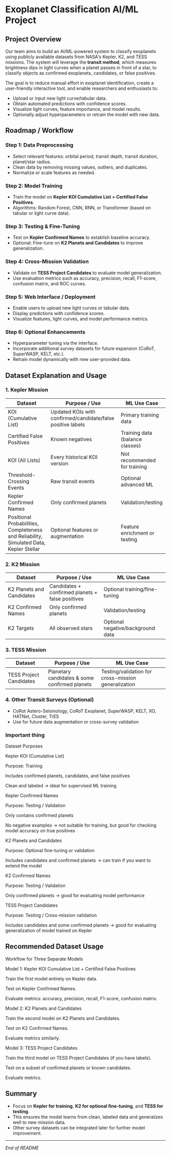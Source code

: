 # Exoplanet Classification AI/ML Project

## Project Overview

Our team aims to build an AI/ML-powered system to classify exoplanets using publicly available datasets from NASA's Kepler, K2, and TESS missions. The system will leverage the **transit method**, which measures brightness dips in light curves when a planet passes in front of a star, to classify objects as confirmed exoplanets, candidates, or false positives.

The goal is to reduce manual effort in exoplanet identification, create a user-friendly interactive tool, and enable researchers and enthusiasts to:

* Upload or input new light curve/tabular data.
* Obtain automated predictions with confidence scores.
* Visualize light curves, feature importance, and model results.
* Optionally adjust hyperparameters or retrain the model with new data.

## Roadmap / Workflow

### Step 1: Data Preprocessing

* Select relevant features: orbital period, transit depth, transit duration, planet/star radius.
* Clean data by removing missing values, outliers, and duplicates.
* Normalize or scale features as needed.

### Step 2: Model Training

* Train the model on **Kepler KOI Cumulative List + Certified False Positives**.
* Algorithms: Random Forest, CNN, RNN, or Transformer (based on tabular or light curve data).

### Step 3: Testing & Fine-Tuning

* Test on **Kepler Confirmed Names** to establish baseline accuracy.
* Optional: Fine-tune on **K2 Planets and Candidates** to improve generalization.

### Step 4: Cross-Mission Validation

* Validate on **TESS Project Candidates** to evaluate model generalization.
* Use evaluation metrics such as accuracy, precision, recall, F1-score, confusion matrix, and ROC curves.

### Step 5: Web Interface / Deployment

* Enable users to upload new light curves or tabular data.
* Display predictions with confidence scores.
* Visualize features, light curves, and model performance metrics.

### Step 6: Optional Enhancements

* Hyperparameter tuning via the interface.
* Incorporate additional survey datasets for future expansion (CoRoT, SuperWASP, KELT, etc.).
* Retrain model dynamically with new user-provided data.

## Dataset Explanation and Usage

### 1. Kepler Mission

| Dataset                                                                                | Purpose / Use                                               | ML Use Case                     |
| -------------------------------------------------------------------------------------- | ----------------------------------------------------------- | ------------------------------- |
| KOI (Cumulative List)                                                                  | Updated KOIs with confirmed/candidate/false positive labels | Primary training data           |
| Certified False Positives                                                              | Known negatives                                             | Training data (balance classes) |
| KOI (All Lists)                                                                        | Every historical KOI version                                | Not recommended for training    |
| Threshold-Crossing Events                                                              | Raw transit events                                          | Optional advanced ML            |
| Kepler Confirmed Names                                                                 | Only confirmed planets                                      | Validation/testing              |
| Positional Probabilities, Completeness and Reliability, Simulated Data, Kepler Stellar | Optional features or augmentation                           | Feature enrichment or testing   |

### 2. K2 Mission

| Dataset                   | Purpose / Use                                    | ML Use Case                       |
| ------------------------- | ------------------------------------------------ | --------------------------------- |
| K2 Planets and Candidates | Candidates + confirmed planets + false positives | Optional training/fine-tuning     |
| K2 Confirmed Names        | Only confirmed planets                           | Validation/testing                |
| K2 Targets                | All observed stars                               | Optional negative/background data |

### 3. TESS Mission

| Dataset                 | Purpose / Use                                 | ML Use Case                                         |
| ----------------------- | --------------------------------------------- | --------------------------------------------------- |
| TESS Project Candidates | Planetary candidates & some confirmed planets | Testing/validation for cross-mission generalization |

### 4. Other Transit Surveys (Optional)

* CoRot Astero-Seismology, CoRoT Exoplanet, SuperWASP, KELT, XO, HATNet, Cluster, TrES
* Use for future data augmentation or cross-survey validation

### Important thing 
Dataset Purposes

Kepler KOI (Cumulative List)

Purpose: Training

Includes confirmed planets, candidates, and false positives

Clean and labeled → ideal for supervised ML training

Kepler Confirmed Names

Purpose: Testing / Validation

Only contains confirmed planets

No negative examples → not suitable for training, but good for checking model accuracy on true positives

K2 Planets and Candidates

Purpose: Optional fine-tuning or validation

Includes candidates and confirmed planets → can train if you want to extend the model

K2 Confirmed Names

Purpose: Testing / Validation

Only confirmed planets → good for evaluating model performance

TESS Project Candidates

Purpose: Testing / Cross-mission validation

Includes candidates and some confirmed planets → good for evaluating generalization of model trained on Kepler
## Recommended Dataset Usage
Workflow for Three Separate Models

Model 1: Kepler KOI Cumulative List + Certified False Positives

Train the first model entirely on Kepler data.

Test on Kepler Confirmed Names.

Evaluate metrics: accuracy, precision, recall, F1-score, confusion matrix.

Model 2: K2 Planets and Candidates

Train the second model on K2 Planets and Candidates.

Test on K2 Confirmed Names.

Evaluate metrics similarly.

Model 3: TESS Project Candidates

Train the third model on TESS Project Candidates (if you have labels).

Test on a subset of confirmed planets or known candidates.

Evaluate metrics.

## Summary

* Focus on **Kepler for training**, **K2 for optional fine-tuning**, and **TESS for testing**.
* This ensures the model learns from clean, labeled data and generalizes well to new mission data.
* Other survey datasets can be integrated later for further model improvement.

---

*End of README*
